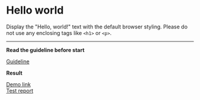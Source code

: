 # Hello world

Display the "Hello, world!" text with the default browser styling. Please do not 
use any enclosing tags like `<h1>` or `<p>`.
___

**Read the guideline before start**

[Guideline](https://mate-academy.github.io/layout_task-guideline/)

**Result**

[Demo link](https://earthhuman41.github.io/layout_hello-world/) <br>
[Test report](https://earthhuman41.github.io/layout_hello-world/report/html_report/)
